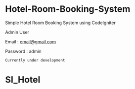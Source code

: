 # Hotel-Room-Booking-System
Simple Hotel Room Booking System using CodeIgniter

Admin User

Email : email@gmail.com

Password : admin


```Currently under development```
# SI_Hotel
